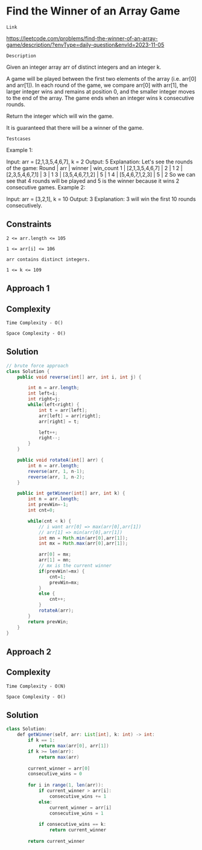 # Find the Winner of an Array Game

`Link`

https://leetcode.com/problems/find-the-winner-of-an-array-game/description/?envType=daily-question&envId=2023-11-05

`Description`


Given an integer array arr of distinct integers and an integer k.

A game will be played between the first two elements of the array (i.e. arr[0] and arr[1]). In each round of the game, we compare arr[0] with arr[1], the larger integer wins and remains at position 0, and the smaller integer moves to the end of the array. The game ends when an integer wins k consecutive rounds.

Return the integer which will win the game.

It is guaranteed that there will be a winner of the game.

`Testcases`

Example 1:

Input: arr = [2,1,3,5,4,6,7], k = 2
Output: 5
Explanation: Let's see the rounds of the game:
Round |       arr       | winner | win_count
  1   | [2,1,3,5,4,6,7] | 2      | 1
  2   | [2,3,5,4,6,7,1] | 3      | 1
  3   | [3,5,4,6,7,1,2] | 5      | 1
  4   | [5,4,6,7,1,2,3] | 5      | 2
So we can see that 4 rounds will be played and 5 is the winner because it wins 2 consecutive games.
Example 2:

Input: arr = [3,2,1], k = 10
Output: 3
Explanation: 3 will win the first 10 rounds consecutively.

## Constraints

`2 <= arr.length <= 105`

`1 <= arr[i] <= 106`

`arr contains distinct integers.`

`1 <= k <= 109`

## Approach 1



## Complexity

`Time Complexity - O()`

`Space Complexity - O()`

## Solution

```java
// brute force approach
class Solution {
    public void reverse(int[] arr, int i, int j) {

        int n = arr.length;
        int left=i;
        int right=j;
        while(left<right) {
            int t = arr[left];
            arr[left] = arr[right];
            arr[right] = t;

            left++;
            right--;
        }
    }

    public void rotateA(int[] arr) {
        int n = arr.length;
        reverse(arr, 1, n-1);
        reverse(arr, 1, n-2);
    }

    public int getWinner(int[] arr, int k) {
        int n = arr.length;
        int prevWin=-1;
        int cnt=0;

        while(cnt < k) {
            // i want arr[0] => max(arr[0],arr[1])
            // arr[1] => min(arr[0],arr[1])
            int mn = Math.min(arr[0],arr[1]);
            int mx = Math.max(arr[0],arr[1]);

            arr[0] = mx;
            arr[1] = mn;
            // mx is the current winner
            if(prevWin!=mx) {
                cnt=1;
                prevWin=mx;
            }
            else {
                cnt++;
            }
            rotateA(arr);
        }
        return prevWin;
    }
}
```
## Approach 2



## Complexity

`Time Complexity - O(N)`

`Space Complexity - O()`

## Solution

```java
class Solution:
    def getWinner(self, arr: List[int], k: int) -> int:
        if k == 1:
            return max(arr[0], arr[1])
        if k >= len(arr):
            return max(arr)
        
        current_winner = arr[0]
        consecutive_wins = 0
        
        for i in range(1, len(arr)):
            if current_winner > arr[i]:
                consecutive_wins += 1
            else:
                current_winner = arr[i]
                consecutive_wins = 1
            
            if consecutive_wins == k:
                return current_winner
        
        return current_winner
```